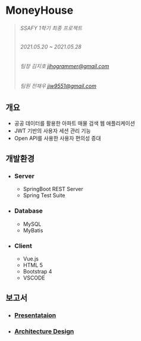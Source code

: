 # MoneyHouse

> ###### SSAFY 1학기 최종 프로젝트
>
> ###### 2021.05.20 ~ 2021.05.28
>
> ###### 팀장 김지호 jihogrammer@gmail.com
>
> ###### 팀원 전재우 jjw9551@gmail.com

## 개요

-   공공 데이터를 활용한 아파트 매물 검색 웹 애플리케이션
-   JWT 기반의 사용자 세션 관리 기능
-   Open API를 사용한 사용자 편의성 증대

## 개발환경

-   ### Server

    -   SpringBoot REST Server
    -   Spring Test Suite

-   ### Database

    -   MySQL
    -   MyBatis

-   ### Client
    -   Vue.js
    -   HTML 5
    -   Bootstrap 4
    -   VSCODE

## 보고서

-   ### [Presentataion](HappyHouse_Final_Report.pdf)
-   ### [Architecture Design](HappyHouse_Final_Architecture_Design.pdf)
